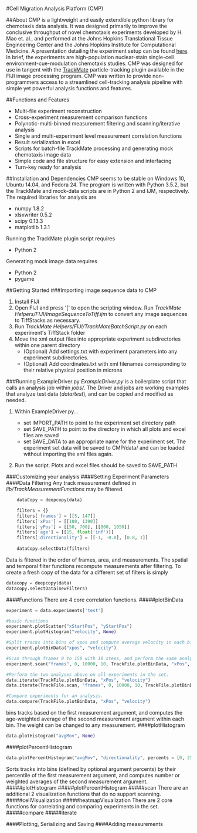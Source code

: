 #Cell Migration Analysis Platform (CMP)

##About
CMP is a lightweight and easily extendible python library for chemotaxis data analysis. It was designed primarily to improve the conclusive throughput of novel chemotaxis experiments developed by H. Mao et. al., and performed at the Johns Hopkins Translational Tissue Engineering Center and the Johns Hopkins Institute for Computational Medicine. A presentation detailing the experiment setup can be found [here](www.google.com). In brief, the experiments are high-population nuclear-stain single-cell environment-cue-modulation chemotaxis studies. CMP was designed for use in tangent with the [TrackMate](https://github.com/fiji/TrackMate/) particle-tracking plugin available in the FIJI image processing program. CMP was written to provide non-programmers access to a streamlined cell-tracking analysis pipeline with simple yet powerful analysis functions and features. 

##Functions and Features
- Multi-file experiment reconstruction
- Cross-experiment measurement comparison functions
- Polynotic-multi-binned measurement filtering and scanning/iterative analysis
- Single and multi-experiment level measurement correlation functions
- Result serialization in excel
- Scripts for batch-file TrackMate processing and generating mock chemotaxis image data
- Simple code and file structure for easy extension and interfacing
- Turn-key ready for analysis

##Installation and Dependencies
CMP seems to be stable on Windows 10, Ubuntu 14.04, and Fedora 24. The program is written with Python 3.5.2, but the TrackMate and mock-data scripts are in Python 2 and IJM, respectively.
The required libraries for analysis are
- numpy 1.8.2
- xlsxwriter 0.5.2
- scipy 0.13.3
- matplotlib 1.3.1

Running the TrackMate plugin script requires
- Python 2

Generating mock image data requires
- Python 2
- pygame

##Getting Started
###Importing image sequence data to CMP
1. Install FIJI
2. Open FIJI and press '[' to open the scripting window. Run *TrackMate Helpers/FIJI/ImageSequenceToTiff.ijm* to convert any image sequences to TiffStacks as necessary.
2. Run *TrackMate Helpers/FIJI/TrackMateBatchScript.py* on each experiment's TiffStack folder
3. Move the xml output files into appropriate experiment subdirectories within one parent directory
   * (Optional) Add settings.txt with experiment parameters into any experiment subdirectories.
   * (Optional) Add coordinates.txt with xml filenames corresponding to their relative physical position in microns

###Running ExampleDriver.py
*ExampleDriver.py* is a boilerplate script that calls an analysis job within *jobs/*. The Driver and jobs are working examples that analyze test data (*data/test*), and can be copied and modified as needed.
1. Within ExampleDriver.py... 
   * set IMPORT_PATH to point to the experiment set directory path
   * set SAVE_PATH to point to the directory in which all plots and excel files are saved
   * set SAVE_DATA to an appropriate name for the experiment set. The experiment set data will be saved to CMP/data/ and can be loaded without importing the xml files again.

2. Run the script. Plots and excel files should be saved to SAVE_PATH

###Customizing your analysis
####Setting Experiment Parameters
####Data Filtering
Any track measurement defined in *lib/TrackMeasurementFunctions* may be filtered.

```python
	dataCopy = deepcopy(data)

	filters = {}
	filters['frames'] = [[5, 147]]
	filters['xPos'] = [[100, 1390]]
	filters['yPos'] = [[50, 700], [[800, 1050]]
	filters['age'] = [[15, float('inf')]]
	filters['directionality'] = [[-1, -0.8], [0.8, 1]]
	
	dataCopy.selectData(filters)
```
Data is filtered in the order of frames, area, and measurements. The spatial and temporal filter functions recompute measurements after filtering. To create a fresh copy of the data for a different set of filters is simply 
```python
datacopy = deepcopy(data)
datacopy.selectData(newFilters)
```
####Functions
There are 4 core correlation functions.
#####plotBinData
```python
experiment = data.experiments['test']

#basic functions
experiment.plotScatter("xStartPos", "yStartPos")
experiment.plotHistogram("velocity", None)

#Split tracks into bins of xpos and compute average velocity in each bin.
experiment.plotBinData("xpos", "velocity")

#Scan through frames 0 to 150 with 10 steps, and perform the same analysis as above.
experiment.scan("frames", 0, 10000, 10, TrackFile.plotBinData, "xPos", "velocity")

#Perform the two analyses above on all experiments in the set. 
data.iterate(TrackFile.plotBinData, "xPos", "velocity")
data.iterate(TrackFile.scan, "frames", 0, 10000, 10, TrackFile.plotBinData, "xPos", "velocity")

#Compare experiments for an analysis.
data.compare(TrackFile.plotBinData, "xPos", "velocity")
```
bins tracks based on the first measurement argument, and computes the age-weighted average of the second measurement argument within each bin. The weight can be changed to any measurement. 
####plotHistogram
```python
data.plotHistogram("avgMov", None)
```
####plotPercentHistogram
```python
data.plotPercentHistogram("avgMov", "directionality", percents = [0, 25, 50, 75, 100])
```
Sorts tracks into bins (defined by optional argument percents) by their percentile of the first measurement argument, and computes number or weighted averages of the second measurement argument.
#####plotHistogram
#####plotPercentHistogram
#####scan
There are an additional 2 visualization functions that do no support scanning.
#####cellVisualization
#####heatmapVisualization
There are 2 core functions for correlating and comparing experiments in the set.
#####compare
#####iterate

####Plotting, Serializing and Saving
####Adding measurements


